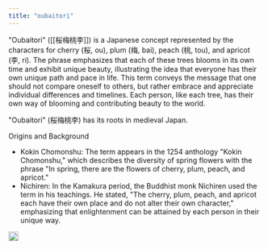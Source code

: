 ```yaml
---
title: "oubaitori"
---
```


"Oubaitori" ([[桜梅桃李]]) is a Japanese concept represented by the characters for cherry (桜, ou), plum (梅, bai), peach (桃, tou), and apricot (李, ri). The phrase emphasizes that each of these trees blooms in its own time and exhibit unique beauty, illustrating the idea that everyone has their own unique path and pace in life. This term conveys the message that one should not compare oneself to others, but rather embrace and appreciate individual differences and timelines. Each person, like each tree, has their own way of blooming and contributing beauty to the world.

"Oubaitori" (桜梅桃李) has its roots in medieval Japan.

Origins and Background
- Kokin Chomonshu: The term appears in the 1254 anthology "Kokin Chomonshu," which describes the diversity of spring flowers with the phrase "In spring, there are the flowers of cherry, plum, peach, and apricot."
- Nichiren: In the Kamakura period, the Buddhist monk Nichiren used the term in his teachings. He stated, "The cherry, plum, peach, and apricot each have their own place and do not alter their own character," emphasizing that enlightenment can be attained by each person in their unique way.

<img src='https://scrapbox.io/api/pages/nishio-en/en/icon' alt='en.icon' height="19.5"/>
